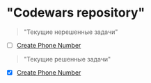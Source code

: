 # "Codewars repository"
> "Текущие нерешенные задачи"
- [ ] [Create Phone Number](https://www.codewars.com/kata/525f50e3b73515a6db000b83/train/javascript)
> "Текущие решенные задачи"
- [x] [Create Phone Number](https://www.codewars.com/kata/525f50e3b73515a6db000b83/train/javascript)